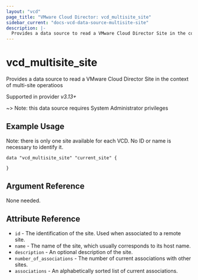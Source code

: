 ```yaml
---
layout: "vcd"
page_title: "VMware Cloud Director: vcd_multisite_site"
sidebar_current: "docs-vcd-data-source-multisite-site"
description: |-
  Provides a data source to read a VMware Cloud Director Site in the context of multi-site operations.
---
```


# vcd\_multisite\_site

Provides a data source to read a VMware Cloud Director Site in the context of multi-site operatioos

Supported in provider *v3.13+*

~> Note: this data source requires System Administrator privileges

## Example Usage

Note: there is only one site available for each VCD. No ID or name is necessary to identify it.

```hcl
data "vcd_multisite_site" "current_site" {
  
}
```

## Argument Reference

None needed.

## Attribute Reference

* `id` - The identification of the site. Used when associated to a remote site.
* `name` - The name of the site, which usually corresponds to its host name.
* `description` - An optional description of the site.
* `number_of_associations` - The number of current associations with other sites.
* `associations` - An alphabetically sorted list of current associations.